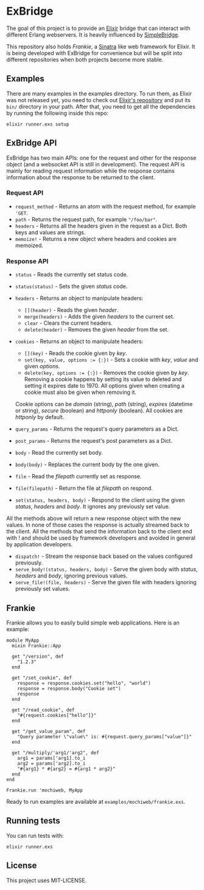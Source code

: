 # ExBridge

The goal of this project is to provide an [Elixir](https://github.com/josevalim/elixir) bridge that can interact with different Erlang webservers. It is heavily influenced by [SimpleBridge](https://github.com/nitrogen/simple_bridge).

This repository also holds *Frankie*, a [Sinatra](https://github.com/sinatra/sinatra) like web framework for Elixir. It is being developed with ExBridge for convenience but will be split into different repositories when both projects become more stable.

## Examples

There are many examples in the examples directory. To run them, as Elixir was not released yet, you need to check out [Elixir's repository](https://github.com/josevalim/elixir) and put its `bin/` directory in your path. After that, you need to get all the dependencies by running the following inside this repo:

    elixir runner.exs setup

## ExBridge API

ExBridge has two main APIs: one for the request and other for the response object (and a websocket API is still in development). The request API is mainly for reading request information while the response contains information about the response to be returned to the client.

### Request API

* `request_method` - Returns an atom with the request method, for example `'GET`.
* `path` - Returns the request path, for example `"/foo/bar"`.
* `headers` - Returns all the headers given in the request as a Dict. Both keys and values are strings.
* `memoize!` - Returns a new object where headers and cookies are memoized.

### Response API

* `status` - Reads the currently set status code.
* `status(status)` - Sets the given *status* code.

* `headers` - Returns an object to manipulate headers:
    * `[](header)` - Reads the given *header*.
    * `merge(headers)` - Adds the given *headers* to the current set.
    * `clear` - Clears the current headers.
    * `delete(header)` - Removes the given *header* from the set.

* `cookies` - Returns an object to manipulate headers:
    * `[](key)` - Reads the cookie given by *key*.
    * `set(key, value, options := {:})` - Sets a cookie with *key*, *value* and given *options*.
    * `delete(key, options := {:})` - Removes the cookie given by *key*. Removing a cookie happens by setting its value to deleted and setting it expires date to 1970. All options given when creating a cookie must also be given when removing it.

    Cookie options can be *domain* (string), *path* (string), *expires* (datetime or string), *secure* (boolean) and *httponly* (boolean). All cookies are *httponly* by default.

* `query_params` - Returns the request's query parameters as a Dict.
* `post_params` - Returns the request's post parameters as a Dict.

* `body` - Read the currently set body.
* `body(body)` - Replaces the current body by the one given.

* `file` - Read the *filepath* currently set as response.
* `file(filepath)` - Return the file at *filepath* on respond.

* `set(status, headers, body)` - Respond to the client using the given *status*, *headers* and *body*. It ignores any previously set value.

All the methods above will return a new response object with the new values. In none of those cases the response is actually streamed back to the client. All the methods that send the information back to the client end with ! and should be used by framework developers and avoided in general by application developers.

* `dispatch!` - Stream the response back based on the values configured previously.
* `serve_body!(status, headers, body)` - Serve the given body with *status*, *headers* and *body*, ignoring previous values.
* `serve_file!(file, headers)` - Serve the given file with headers ignoring previously set values.

## Frankie

Frankie allows you to easily build simple web applications. Here is an example:

    module MyApp
      mixin Frankie::App
    
      get "/version", def
        "1.2.3"
      end
      
      get "/set_cookie", def
        response = response.cookies.set("hello", "world")
        response = response.body("Cookie set")
        response
      end
      
      get "/read_cookie", def
        "#{request.cookies["hello"]}"
      end
      
      get "/get_value_param", def
        "Query parameter \"value\" is: #{request.query_params["value"]}"
      end

      get "/multiply/'arg1/'arg2", def
        arg1 = params['arg1].to_i
        arg2 = params['arg2].to_i
        "#{arg1} * #{arg2} = #{arg1 * arg2}"
      end
    end
    
    Frankie.run 'mochiweb, MyApp

Ready to run examples are available at `examples/mochiweb/frankie.exs`.

## Running tests

You can run tests with:

    elixir runner.exs
    
## License

This project uses MIT-LICENSE.
